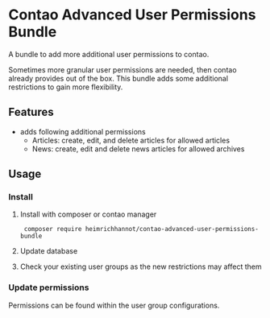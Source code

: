 # Contao Advanced User Permissions Bundle

A bundle to add more additional user permissions to contao.

Sometimes more granular user permissions are needed, then contao already provides out of the box. This bundle adds some additional restrictions to gain more flexibility. 

## Features
- adds following additional permissions
    - Articles: create, edit, and delete articles for allowed articles
    - News: create, edit and delete news articles for allowed archives
   

## Usage

### Install  

1. Install with composer or contao manager

        composer require heimrichhannot/contao-advanced-user-permissions-bundle

1. Update database

1. Check your existing user groups as the new restrictions may affect them

### Update permissions

Permissions can be found within the user group configurations.